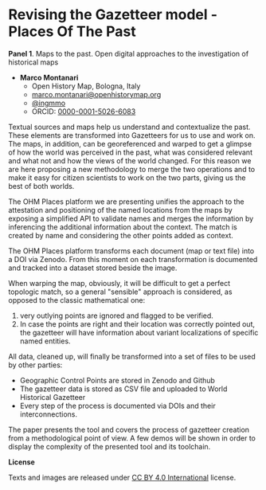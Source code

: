 # Revising the Gazetteer model - Places Of The Past

**Panel 1**. Maps to the past. Open digital approaches to the investigation of historical maps

- **Marco Montanari**
  - Open History Map, Bologna, Italy
  - [marco.montanari@openhistorymap.org](mailto:marco.montanari@openhistorymap.org)
  - [@ingmmo](https://twitter.com/ingmmo)
  - ORCID: [0000-0001-5026-6083](https://orcid.org/0000-0001-5026-6083)


Textual sources and maps help us understand and contextualize the past. These elements are transformed into Gazetteers for us to use and work on. The maps, in addition, can be georeferenced and warped to get a glimpse of how the world was perceived in the past, what was considered relevant and what not and how the views of the world changed. For this reason we are here proposing a new methodology to merge the two operations and to make it easy for citizen scientists to work on the two parts, giving us the best of both worlds. 

The OHM Places platform we are presenting unifies the approach to the attestation and positioning of the named locations from the maps by exposing a simplified API to validate names and merges the information by inferencing the additional information about the context. The match is created by name and considering the other points added as context. 

The OHM Places platform transforms each document (map or text file) into a DOI via Zenodo. From this moment on each transformation is documented and tracked into a dataset stored beside the image. 

When warping the map, obviously, it will be difficult to get a perfect topologic match, so a general "sensible" approach is considered, as opposed to the classic mathematical one: 

1. very outlying points are ignored and flagged to be verified. 
2. In case the points are right and their location was correctly pointed out, the gazetteer will have information about variant localizations of specific named entities.

All data, cleaned up, will finally be transformed into a set of files to be used by other parties: 
- Geographic Control Points are stored in Zenodo and Github
- The gazetteer data is stored as CSV file and uploaded to World Historical Gazetteer
- Every step of the process is documented via DOIs and their interconnections.

The paper presents the tool and covers the process of gazetteer creation from a methodological point of view. A few demos will be shown in order to display the complexity of the presented tool and its toolchain. 

**License**

Texts and images are released under [CC BY 4.0 International](https://creativecommons.org/licenses/by/4.0/) license.
